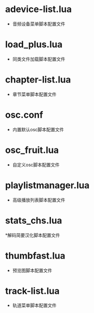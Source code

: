 # adevice-list.lua
* 音频设备菜单脚本配置文件

# load_plus.lua
* 同类文件加载脚本配置文件

# chapter-list.lua
* 章节菜单脚本配置文件

# osc.conf
* 内置默认osc脚本配置文件

# osc_fruit.lua
* 自定义osc脚本配置文件

# playlistmanager.lua
* 高级播放列表脚本配置文件

# stats_chs.lua
*解码简要汉化脚本配置文件

# thumbfast.lua
* 预览图脚本配置文件

# track-list.lua
* 轨道菜单脚本配置文件
